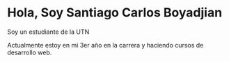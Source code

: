 # Hola, Soy Santiago Carlos Boyadjian

Soy un estudiante de la UTN

Actualmente estoy en mi 3er año en la carrera y haciendo cursos de desarrollo web.

